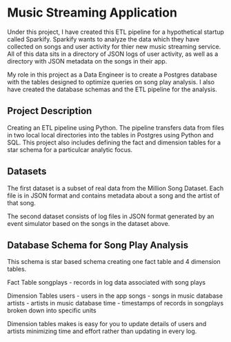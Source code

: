 # Music Streaming Application

Under this project, I have created this ETL pipeline for a hypothetical startup called Sparkify. Sparkify wants to analyze the data which they have collected on songs and user activity for thier new music streaming service. All of this data sits in a directory of JSON logs of user activity, as well as a directory with JSON metadata on the songs in their app.

My role in this project as a Data Engineer is to create a Postgres database with the tables designed to optimize queries on song play analysis. I also have created the database schemas and the ETL pipeline for the analysis. 

## Project Description

Creating an ETL pipeline using Python. The pipeline transfers data from files in two local local directories into the tables in Postgres using Python and SQL. This project also includes defining the fact and dimension tables for a star schema for a particulcar analytic focus.

## Datasets

The first dataset is a subset of real data from the Million Song Dataset. Each file is in JSON format and contains metadata about a song and the artist of that song.

The second dataset consists of log files in JSON format generated by an event simulator based on the songs in the dataset above.

## Database Schema for Song Play Analysis

This schema is star based schema creating one fact table and 4 dimension tables. 

Fact Table
songplays - records in log data associated with song plays

Dimension Tables
users - users in the app
songs - songs in music database
artists - artists in music database
time - timestamps of records in songplays broken down into specific units

Dimension tables makes is easy for you to update details of users and artists minimizing time and effort rather than updating in every log.
